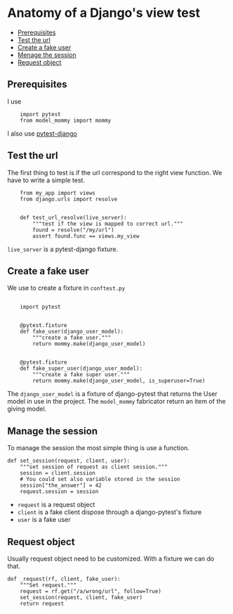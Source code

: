 # Anatomy of a Django's view test

* [Prerequisites](#prereq)
* [Test the url](#url)
* [Create a fake user](#fakeuser)
* [Menage the session](#session)
* [Request object ](#request)

## <a name="prereq"></a> Prerequisites

I use

```{python}
    import pytest
    from model_mommy import mommy
```

I also use [pytest-django](https://pytest-django.readthedocs.io/en/latest/)

## <a name="url"></a> Test the url

The first thing to test is if the url correspond to the right view function. We have to write a simple test.

```{python}
    from my_app import views
    from django.urls import resolve


    def test_url_resolve(live_server):
        """test if the view is mapped to correct url."""
        found = resolve("/my/url")
        assert found.func == views.my_view
```

`live_server` is a pytest-django fixture.

## <a name="fakeuser"></a> Create a fake user

We use to create a fixture in `conftest.py`

```{python}

    import pytest


    @pytest.fixture
    def fake_user(django_user_model):
        """create a fake user."""
        return mommy.make(django_user_model)  


    @pytest.fixture
    def fake_super_user(django_user_model):
        """create a fake super user."""
        return mommy.make(django_user_model, is_superuser=True)
```

The `django_user_model` is a fixture of django-pytest
that returns the User model in use in the project.
The `model_mommy` fabricator return an item of the giving model.

## <a name="session"></a> Manage the session

To manage the session the most simple thing is use a function.

```{python}
def set_session(request, client, user):
    """set session of request as client session."""
    session = client.session
    # You could set also variable stored in the session
    session["the_answer"] = 42
    request.session = session
```

* `request` is a request object
* `client` is a fake client dispose through a django-pytest's fixture
* `user` is a fake user


## <a name="request"></a> Request object

Usually request object need to be customized. With a fixture we can
do that.

```{python}
def _request(rf, client, fake_user):
    """Set request."""
    request = rf.get("/a/wrong/url", follow=True)
    set_session(request, client, fake_user)
    return request
```



